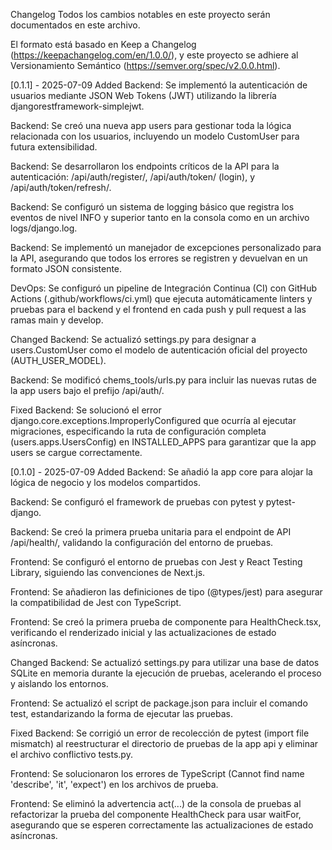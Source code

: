 Changelog
Todos los cambios notables en este proyecto serán documentados en este archivo.

El formato está basado en Keep a Changelog (https://keepachangelog.com/en/1.0.0/), 
y este proyecto se adhiere al Versionamiento Semántico (https://semver.org/spec/v2.0.0.html).

[0.1.1] - 2025-07-09
Added
Backend: Se implementó la autenticación de usuarios mediante JSON Web Tokens (JWT) utilizando la librería djangorestframework-simplejwt.

Backend: Se creó una nueva app users para gestionar toda la lógica relacionada con los usuarios, incluyendo un modelo CustomUser para futura extensibilidad.

Backend: Se desarrollaron los endpoints críticos de la API para la autenticación: /api/auth/register/, /api/auth/token/ (login), y /api/auth/token/refresh/.

Backend: Se configuró un sistema de logging básico que registra los eventos de nivel INFO y superior tanto en la consola como en un archivo logs/django.log.

Backend: Se implementó un manejador de excepciones personalizado para la API, asegurando que todos los errores se registren y devuelvan en un formato JSON consistente.

DevOps: Se configuró un pipeline de Integración Continua (CI) con GitHub Actions (.github/workflows/ci.yml) que ejecuta automáticamente linters y pruebas para el backend y el frontend en cada push y pull request a las ramas main y develop.

Changed
Backend: Se actualizó settings.py para designar a users.CustomUser como el modelo de autenticación oficial del proyecto (AUTH_USER_MODEL).

Backend: Se modificó chems_tools/urls.py para incluir las nuevas rutas de la app users bajo el prefijo /api/auth/.

Fixed
Backend: Se solucionó el error django.core.exceptions.ImproperlyConfigured que ocurría al ejecutar migraciones, especificando la ruta de configuración completa (users.apps.UsersConfig) en INSTALLED_APPS para garantizar que la app users se cargue correctamente.

[0.1.0] - 2025-07-09
Added
Backend: Se añadió la app core para alojar la lógica de negocio y los modelos compartidos.

Backend: Se configuró el framework de pruebas con pytest y pytest-django.

Backend: Se creó la primera prueba unitaria para el endpoint de API /api/health/, validando la configuración del entorno de pruebas.

Frontend: Se configuró el entorno de pruebas con Jest y React Testing Library, siguiendo las convenciones de Next.js.

Frontend: Se añadieron las definiciones de tipo (@types/jest) para asegurar la compatibilidad de Jest con TypeScript.

Frontend: Se creó la primera prueba de componente para HealthCheck.tsx, verificando el renderizado inicial y las actualizaciones de estado asíncronas.

Changed
Backend: Se actualizó settings.py para utilizar una base de datos SQLite en memoria durante la ejecución de pruebas, acelerando el proceso y aislando los entornos.

Frontend: Se actualizó el script de package.json para incluir el comando test, estandarizando la forma de ejecutar las pruebas.

Fixed
Backend: Se corrigió un error de recolección de pytest (import file mismatch) al reestructurar el directorio de pruebas de la app api y eliminar el archivo conflictivo tests.py.

Frontend: Se solucionaron los errores de TypeScript (Cannot find name 'describe', 'it', 'expect') en los archivos de prueba.

Frontend: Se eliminó la advertencia act(...) de la consola de pruebas al refactorizar la prueba del componente HealthCheck para usar waitFor, asegurando que se esperen correctamente las actualizaciones de estado asíncronas.